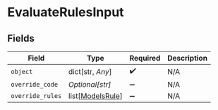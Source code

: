 # EvaluateRulesInput


## Fields

| Field                                                 | Type                                                  | Required                                              | Description                                           |
| ----------------------------------------------------- | ----------------------------------------------------- | ----------------------------------------------------- | ----------------------------------------------------- |
| `object`                                              | dict[str, *Any*]                                      | :heavy_check_mark:                                    | N/A                                                   |
| `override_code`                                       | *Optional[str]*                                       | :heavy_minus_sign:                                    | N/A                                                   |
| `override_rules`                                      | list[[ModelsRule](../../models/shared/modelsrule.md)] | :heavy_minus_sign:                                    | N/A                                                   |